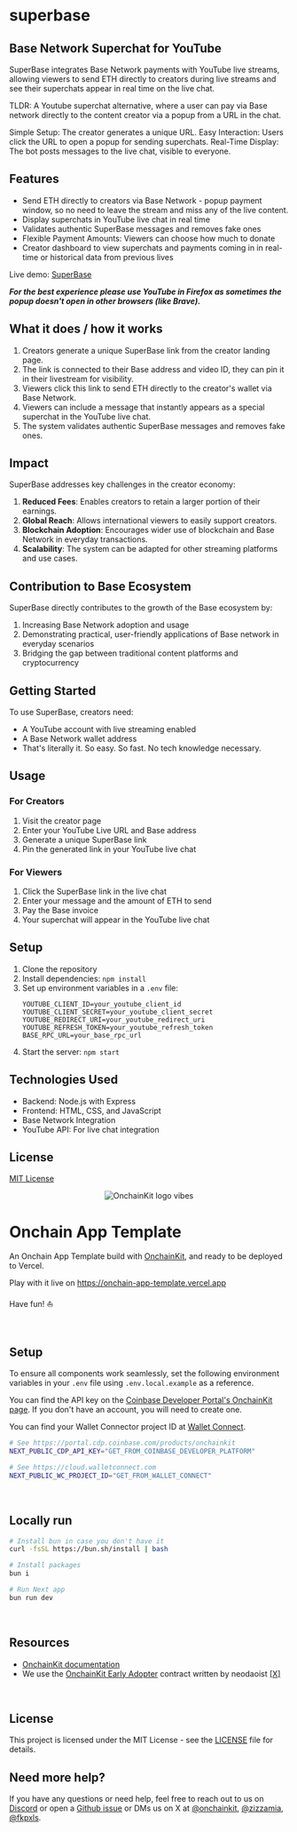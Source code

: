 # superbase 
## Base Network Superchat for YouTube

SuperBase integrates Base Network payments with YouTube live streams, allowing viewers to send ETH directly to creators during live streams and see their superchats appear in real time on the live chat.

TLDR: A Youtube superchat alternative, where a user can pay via Base network directly to the content creator via a popup from a URL in the chat.

Simple Setup: The creator generates a unique URL.
Easy Interaction: Users click the URL to open a popup for sending superchats.
Real-Time Display: The bot posts messages to the live chat, visible to everyone.

## Features

- Send ETH directly to creators via Base Network - popup payment window, so no need to leave the stream and miss any of the live content.
- Display superchats in YouTube live chat in real time
- Validates authentic SuperBase messages and removes fake ones
- Flexible Payment Amounts: Viewers can choose how much to donate
- Creator dashboard to view superchats and payments coming in in real-time or historical data from previous lives

Live demo: [SuperBase](https://superbase.vercel.app)

***For the best experience please use YouTube in Firefox as sometimes the popup doesn't open in other browsers (like Brave).***

## What it does / how it works

1. Creators generate a unique SuperBase link from the creator landing page.
2. The link is connected to their Base address and video ID, they can pin it in their livestream for visibility.
3. Viewers click this link to send ETH directly to the creator's wallet via Base Network.
4. Viewers can include a message that instantly appears as a special superchat in the YouTube live chat.
5. The system validates authentic SuperBase messages and removes fake ones.

## Impact

SuperBase addresses key challenges in the creator economy:

1. **Reduced Fees**: Enables creators to retain a larger portion of their earnings.
2. **Global Reach**: Allows international viewers to easily support creators.
3. **Blockchain Adoption**: Encourages wider use of blockchain and Base Network in everyday transactions.
4. **Scalability**: The system can be adapted for other streaming platforms and use cases.

## Contribution to Base Ecosystem

SuperBase directly contributes to the growth of the Base ecosystem by:

1. Increasing Base Network adoption and usage
2. Demonstrating practical, user-friendly applications of Base network in everyday scenarios
3. Bridging the gap between traditional content platforms and cryptocurrency

## Getting Started

To use SuperBase, creators need:

- A YouTube account with live streaming enabled
- A Base Network wallet address
- That's literally it. So easy. So fast. No tech knowledge necessary.

## Usage

### For Creators

1. Visit the creator page
2. Enter your YouTube Live URL and Base address
3. Generate a unique SuperBase link
4. Pin the generated link in your YouTube live chat

### For Viewers

1. Click the SuperBase link in the live chat
2. Enter your message and the amount of ETH to send
3. Pay the Base invoice
4. Your superchat will appear in the YouTube live chat

## Setup

1. Clone the repository
2. Install dependencies: `npm install`
3. Set up environment variables in a `.env` file:
   ```
   YOUTUBE_CLIENT_ID=your_youtube_client_id
   YOUTUBE_CLIENT_SECRET=your_youtube_client_secret
   YOUTUBE_REDIRECT_URI=your_youtube_redirect_uri
   YOUTUBE_REFRESH_TOKEN=your_youtube_refresh_token
   BASE_RPC_URL=your_base_rpc_url
   ```
4. Start the server: `npm start`

## Technologies Used

- Backend: Node.js with Express
- Frontend: HTML, CSS, and JavaScript
- Base Network Integration
- YouTube API: For live chat integration

## License

[MIT License](LICENSE)



<p align="center">
  <picture>
    <source media="(prefers-color-scheme: dark)" srcset="https://raw.githubusercontent.com/coinbase/onchainkit/main/site/docs/public/logo/v0-27.png">
    <img alt="OnchainKit logo vibes" src="https://raw.githubusercontent.com/coinbase/onchainkit/main/site/docs/public/logo/v0-27.png" width="auto">
  </picture>
</p>

# Onchain App Template

An Onchain App Template build with [OnchainKit](https://onchainkit.xyz), and ready to be deployed to Vercel.

Play with it live on https://onchain-app-template.vercel.app

Have fun! ⛵️

<br />

## Setup

To ensure all components work seamlessly, set the following environment variables in your `.env` file using `.env.local.example` as a reference.

You can find the API key on the [Coinbase Developer Portal's OnchainKit page](https://portal.cdp.coinbase.com/products/onchainkit). If you don't have an account, you will need to create one. 

You can find your Wallet Connector project ID at [Wallet Connect](https://cloud.walletconnect.com).

```sh
# See https://portal.cdp.coinbase.com/products/onchainkit
NEXT_PUBLIC_CDP_API_KEY="GET_FROM_COINBASE_DEVELOPER_PLATFORM"

# See https://cloud.walletconnect.com
NEXT_PUBLIC_WC_PROJECT_ID="GET_FROM_WALLET_CONNECT"
```
<br />

## Locally run

```sh
# Install bun in case you don't have it
curl -fsSL https://bun.sh/install | bash

# Install packages
bun i

# Run Next app
bun run dev
```
<br />

## Resources

- [OnchainKit documentation](https://onchainkit.xyz)
- We use the [OnchainKit Early Adopter](https://github.com/neodaoist/onchainkit-early-adopter) contract written by neodaoist [[X]](https://x.com/neodaoist)

<br />

## License

This project is licensed under the MIT License - see the [LICENSE](LICENSE) file for details.

## Need more help?

If you have any questions or need help, feel free to reach out to us on [Discord](https://discord.gg/8gW3h6w5) 
or open a [Github issue](https://github.com/coinbase/onchainkit/issues) or DMs us 
on X at [@onchainkit](https://x.com/onchainkit), [@zizzamia](https://x.com/zizzamia), [@fkpxls](https://x.com/fkpxls).
